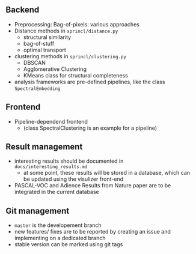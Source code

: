 ## Backend
- Preprocessing: Bag-of-pixels: various approaches
- Distance methods in `sprincl/distance.py`
    - structural similarity
    - bag-of-stuff
    - optimal transport
- clustering methods in `sprincl/clustering.py`
    - DBSCAN
    - Agglomerative Clustering
    - KMeans class for structural completeness
- analysis frameworks are pre-defined pipelines, like the class `SpectralEmbedding`

## Frontend
- Pipeline-dependend frontend
    - (class SpectralClustering is an example for a pipeline)

## Result management
- interesting results should be documented in `docs/interesting_results.md`
    - at some point, these results will be stored in a database, which can be updated using the visulizer front-end
- PASCAL-VOC and Adience Results from Nature paper are to be integrated in the current database

## Git management
- `master` is the developement branch
- new features/ fixes are to be reported by creating an issue and implementing on a dedicated branch
- stable version can be marked using git tags
